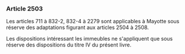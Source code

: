 ### Article 2503

Les articles 711 à 832-2, 832-4 à 2279 sont applicables à Mayotte sous réserve des adaptations figurant aux articles 2504 à 2508.

Les dispositions intéressant les immeubles ne s'appliquent que sous réserve des dispositions du titre IV du présent livre.

